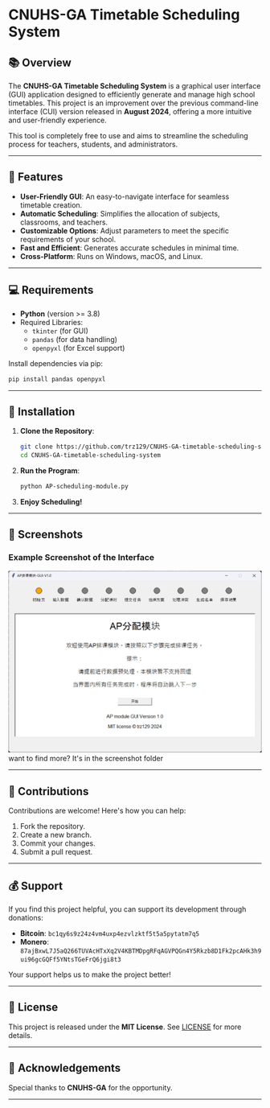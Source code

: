 
# CNUHS-GA Timetable Scheduling System  

## 📚 Overview  

The **CNUHS-GA Timetable Scheduling System** is a graphical user interface (GUI) application designed to efficiently generate and manage high school timetables. This project is an improvement over the previous command-line interface (CUI) version released in **August 2024**, offering a more intuitive and user-friendly experience.

This tool is completely free to use and aims to streamline the scheduling process for teachers, students, and administrators.  

---

## 🚀 Features  

- **User-Friendly GUI**: An easy-to-navigate interface for seamless timetable creation.  
- **Automatic Scheduling**: Simplifies the allocation of subjects, classrooms, and teachers.  
- **Customizable Options**: Adjust parameters to meet the specific requirements of your school.  
- **Fast and Efficient**: Generates accurate schedules in minimal time.  
- **Cross-Platform**: Runs on Windows, macOS, and Linux.  

---

## 💻 Requirements  

- **Python** (version >= 3.8)  
- Required Libraries:  
   - `tkinter` (for GUI)  
   - `pandas` (for data handling)  
   - `openpyxl` (for Excel support)  

Install dependencies via pip:  
```bash
pip install pandas openpyxl
```

---

## 🔧 Installation  

1. **Clone the Repository**:  
   ```bash
   git clone https://github.com/trz129/CNUHS-GA-timetable-scheduling-system.git
   cd CNUHS-GA-timetable-scheduling-system
   ```

2. **Run the Program**:  
   ```bash
   python AP-scheduling-module.py
   ```

3. **Enjoy Scheduling!**  

---

## 📸 Screenshots  

### Example Screenshot of the Interface  
![Screenshot](/Screenshots/Version1.0/AP-V1.0.gif) want to find more? It's in the screenshot folder

---

## 🤝 Contributions  

Contributions are welcome! Here's how you can help:  
1. Fork the repository.  
2. Create a new branch.  
3. Commit your changes.  
4. Submit a pull request.  

---

## 💰 Support  

If you find this project helpful, you can support its development through donations:  

- **Bitcoin**: `bc1qy6s9z24z4vm4uxp4ezvlzktf5t5a5pytatm7q5`  
- **Monero**: `87ajBxwL7J5aQ266TUVAcHTxXq2V4KBTMDpgRFqAGVPQGn4Y5Rkzb8D1Fk2pcAHk3h9ui96gcGQFf5YNtsTGeFrQ6jgi8t3`  

Your support helps us to make the project better!  

---

## 📜 License  

This project is released under the **MIT License**. See [LICENSE](LICENSE) for more details.  

---

## 🌟 Acknowledgements  

Special thanks to **CNUHS-GA** for the opportunity.

---
